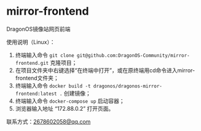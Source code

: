 # mirror-frontend
DragonOS镜像站网页前端

使用说明（Linux）：
1. 终端输入命令 `git clone git@github.com:DragonOS-Community/mirror-frontend.git` 克隆项目；
2. 在项目文件夹中右键选择“在终端中打开”，或在原终端用cd命令进入mirror-frontend文件夹；
3. 终端输入命令 `docker build -t dragonos/dragonos-mirror-frontend:latest .` 创建镜像；
4. 终端输入命令 `docker-compose up` 启动容器；
5. 浏览器输入地址 “172.88.0.2” 打开页面。

联系方式：2678602058@qq.com
